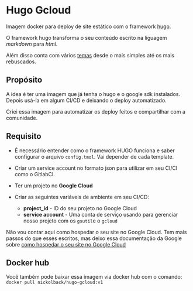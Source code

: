 # Hugo Gcloud

Imagem docker para deploy de site estático com o framework [hugo](hugo.io).

O framework hugo transforma o seu conteúdo escrito na liguagem *markdown* para *html*.

Além disso conta com vários [temas](https://themes.gohugo.io/) desde o mais simples até os mais rebuscados.

## Propósito

A idea é ter uma imagem que já tenha o hugo e o google sdk instalados. Depois usá-la em algum CI/CD e deixando o deploy automatizado.

Criei essa imagem para automatizar os deploy feitos e compartilhar com a comunidade.

## Requisito

- É necessário entender como o framework HUGO funciona e saber configurar o arquivo `config.tmol`. Vai depender de cada template.

- Criar um service account no formato json para utilizar em seu CI/CI como o GitlabCI.

- Ter um projeto no **Google Cloud**

- Criar as seguintes variáveis de ambiente em seu CI/CD:
  - **project_id** - ID do seu projeto no Google Cloud
  - **service account** - Uma conta de serviço usando para gerenciar nosso projeto com os `gsutil`e o `gcloud`

Não vou contar aqui como hospedar o seu site no Google Cloud. Tem mais passos do que esses escritos, mas deixo essa documentação da Google sobre [como hospedar o seu site no Google Cloud](https://cloud.google.com/storage/docs/hosting-static-website#storage-create-bucket-gsutil)

## Docker hub

Você também pode baixar essa imagem via docker hub com o comando:
`docker pull nickolback/hugo-gcloud:v1`
